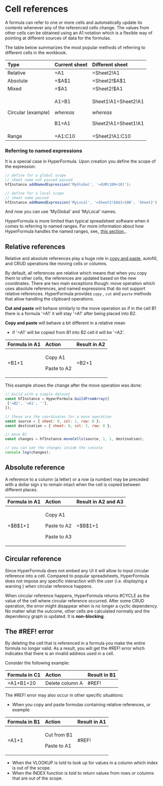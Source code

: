 # Cell references

A formula can refer to one or more cells and automatically update its
contents whenever any of the referenced cells change. The values from
other cells can be obtained using an A1 notation which is a flexible
way of pointing at different sources of data for the formulas.

The table below summarizes the most popular methods of referring to
different cells in the workbook.

<table>
  <thead>
    <tr>
      <th style="text-align:left">Type</th>
      <th style="text-align:left">Current sheet</th>
      <th style="text-align:left">Different sheet</th>
    </tr>
  </thead>
  <tbody>
    <tr>
      <td style="text-align:left">Relative</td>
      <td style="text-align:left">=A1</td>
      <td style="text-align:left">=Sheet2!A1</td>
    </tr>
    <tr>
      <td style="text-align:left">Absolute</td>
      <td style="text-align:left">=$A$1</td>
      <td style="text-align:left">=Sheet2!$A$1</td>
    </tr>
    <tr>
      <td style="text-align:left">Mixed</td>
      <td style="text-align:left">=$A1</td>
      <td style="text-align:left">=Sheet2!$A1</td>
    </tr>
    <tr>
      <td style="text-align:left">Circular (example)</td>
      <td style="text-align:left">
        <p>A1=B1</p>
        <p><em>whereas</em>
        </p>
        <p>B1=A1</p>
      </td>
      <td style="text-align:left">
        <p>Sheet1!A1=Sheet2!A1</p>
        <p><em>whereas</em>
        </p>
        <p>Sheet2!A1=Sheet1!A1</p>
      </td>
    </tr>
    <tr>
      <td style="text-align:left">Range</td>
      <td style="text-align:left">=A1:C10</td>
      <td style="text-align:left">=Sheet2!A1:C10</td>
    </tr>
  </tbody>
</table>

### Referring to named expressions

It is a special case in HyperFormula. Upon creation you define the
scope of the expression:

```javascript
// define for a global scope
// sheet name not passed passed
hfInstance.addNamedExpression('MyGlobal', '=SUM(100+10)');

// define for a local scope
// sheet name passed
hfInstance.addNamedExpression('MyLocal', '=Sheet2!$A$1+100', 'Sheet2');
```

And now you can use 'MyGlobal' and 'MyLocal' names.

HyperFormula is more limited than
typical spreadsheet software when it comes to referring to named ranges.
For more information about how
HyperFormula handles the named ranges,
see_ [this section](named-ranges.md)_.

## Relative references

Relative and absolute references play a huge role in
[copy and paste](clipboard-operations.md), autofill, and CRUD
operations like moving cells or columns.

By default, all references are relative which means that when you
copy them to other cells, the references are updated based on the
new coordinates. There are two main exceptions though: move
operation which uses absolute references, and named expressions
that do not support relative references. HyperFormula provides
`copy` , `cut` and `paste` methods that allow handling the
clipboard operations.

**Cut and paste** will behave similarly to the move operation so
if in the cell B1 there is a formula '=A1' it will stay '=A1'
after being placed into B2.

**Copy and paste** will behave a bit different in a relative mean
- if '=A1' will be copied from B1 into B2 cell it will be '=A2'.

<table>
  <thead>
    <tr>
      <th style="text-align:left">Formula in A1</th>
      <th style="text-align:left">Action</th>
      <th style="text-align:left">Result in A2</th>
    </tr>
  </thead>
  <tbody>
    <tr>
      <td style="text-align:left">=B1+1</td>
      <td style="text-align:left">
        <p>Copy A1</p>
        <p>Paste to A2</p>
      </td>
      <td style="text-align:left">=B2+1</td>
    </tr>
  </tbody>
</table>

This example shows the change after the move operation was done:

```javascript
// build with a simple dataset
const hfInstance = HyperFormula.buildFromArray([
 ['=B2', '=A1', ''],
]);

// these are the coordinates for a move operation
const source = { sheet: 0, col: 1, row: 0 };
const destination = { sheet: 0, col: 2, row: 0 };

// move B1
const changes = hfInstance.moveCells(source, 1, 1, destination);

// you can see the changes inside the console
console.log(changes);
```

## Absolute reference

A reference to a column (a letter) or a row (a number) may be
preceded with a dollar sign `$` to remain intact when the cell is
copied between different places.

<table>
  <thead>
    <tr>
      <th style="text-align:left">Formula in A1</th>
      <th style="text-align:left">Action</th>
      <th style="text-align:left">Result in A2 and A3</th>
    </tr>
  </thead>
  <tbody>
    <tr>
      <td style="text-align:left">=$B$1+1</td>
      <td style="text-align:left">
        <p>Copy A1</p>
        <p>Paste to A2</p>
        <p>Paste to A3</p>
      </td>
      <td style="text-align:left">=$B$1+1</td>
    </tr>
  </tbody>
</table>

## Circular reference

Since HyperFormula does not embed any UI it will allow to input
circular reference into a cell. Compared to popular spreadsheets,
HyperFormula does not impose any specific interaction with the user
(i.e. displaying a warning ) when circular reference happens.

When circular reference happens, HyperFormula returns #CYCLE as
the value of the cell where circular reference occurred. After
some CRUD operation, the error might disappear when is no longer
a cyclic dependency. No matter what the outcome, other cells are
calculated normally and the dependency graph is updated. It
is **non-blocking**.

## The #REF! error

By deleting the cell that is referenced in a formula you make the
entire formula no longer valid. As a result, you will get the
#REF! error which indicates that there is an invalid address
used in a cell.

Consider the following example:

| Formula in C1 | Action | Result in B1 |
| :--- | :--- | :--- |
| =A1+B1+20 | Delete column A | #REF! |

The #REF! error may also occur in other specific situations:

* When you copy and paste formulas containing relative references,
or example:

<table>
  <thead>
    <tr>
      <th style="text-align:left">Formula in B1</th>
      <th style="text-align:left">Action</th>
      <th style="text-align:left">Result in A1</th>
    </tr>
  </thead>
  <tbody>
    <tr>
      <td style="text-align:left">=A1+1</td>
      <td style="text-align:left">
        <p>Cut from B1</p>
        <p>Paste to A1</p>
      </td>
      <td style="text-align:left">#REF!</td>
    </tr>
  </tbody>
</table>

* When the VLOOKUP is told to look up for values in a column which
index is out of the scope.
* When the INDEX function is told to return values from rows or
columns that are out of the scope.